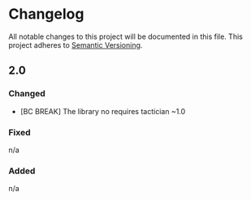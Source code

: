 # Changelog

All notable changes to this project will be documented in this file.
This project adheres to [Semantic Versioning](http://semver.org/).

## 2.0

### Changed

- [BC BREAK] The library no requires tactician ~1.0

### Fixed

n/a

### Added

n/a
